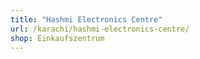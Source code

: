 ```yaml
---
title: "Hashmi Electronics Centre"
url: /karachi/hashmi-electronics-centre/
shop: Einkaufszentrum
---
```

